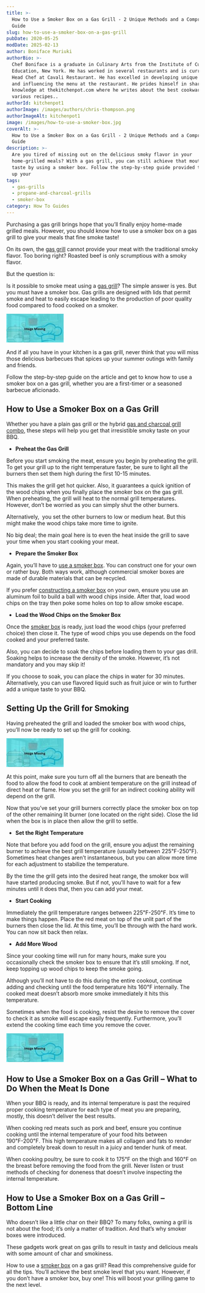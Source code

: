 ```yaml
---
title: >-
  How to Use a Smoker Box on a Gas Grill - 2 Unique Methods and a Comprehensive
  Guide
slug: how-to-use-a-smoker-box-on-a-gas-grill
pubDate: 2020-05-25
modDate: 2025-02-13
author: Boniface Muriuki
authorBio: >-
  Chef Boniface is a graduate in Culinary Arts from the Institute of Culinary
  Education, New York. He has worked in several restaurants and is currently the
  Head Chef at Cavali Restaurant. He has excelled in developing unique recipes
  and influencing the menu at the restaurant. He prides himself in sharing his
  knowledge at thekitchenpot.com where he writes about the best cookware for
  various recipes..
authorId: kitchenpot1
authorImage: /images/authors/chris-thompson.png
authorImageAlt: kitchenpot1
image: /images/how-to-use-a-smoker-box.jpg
coverAlt: >-
  How to Use a Smoker Box on a Gas Grill - 2 Unique Methods and a Comprehensive
  Guide
description: >-
  Are you tired of missing out on the delicious smoky flavor in your
  home-grilled meals? With a gas grill, you can still achieve that mouthwatering
  taste by using a smoker box. Follow the step-by-step guide provided to level
  up your
tags:
  - gas-grills
  - propane-and-charcoal-grills
  - smoker-box
category: How To Guides
---
```


Purchasing a gas grill brings hope that you’ll finally enjoy home-made grilled meals. However, you should know how to use a smoker box on a gas grill to give your meals that fine smoke taste!

On its own, the [gas grill](https://thekitchenpot.com/blog/best-gas-grills-under-500//) cannot provide your meat with the traditional smoky flavor. Too boring right? Roasted beef is only scrumptious with a smoky flavor.

But the question is:

Is it possible to smoke meat using a [gas grill](https://en.wikipedia.org/wiki/Barbecue_grill)? The simple answer is yes. But you must have a smoker box. Gas grills are designed with lids that permit smoke and heat to easily escape leading to the production of poor quality food compared to food cooked on a smoker.

![How to Use a Smoker Box on a Gas Grill](images/portablegasgrill.jpg)

And if all you have in your kitchen is a gas grill, never think that you will miss those delicious barbecues that spices up your summer outings with family and friends.

Follow the step-by-step guide on the article and get to know how to use a smoker box on a gas grill, whether you are a first-timer or a seasoned barbecue aficionado. 

## **How to Use a Smoker Box on a Gas Grill** 

Whether you have a plain gas grill or the hybrid [gas and charcoal grill combo](https://thekitchenpot.com/blog/best-gas-and-charcoal-grill-combo//), these steps will help you get that irresistible smoky taste on your BBQ.

-   **Preheat the Gas Grill**

Before you start smoking the meat, ensure you begin by preheating the grill. To get your grill up to the right temperature faster, be sure to light all the burners then set them high during the first 10-15 minutes.

This makes the grill get hot quicker. Also, it guarantees a quick ignition of the wood chips when you finally place the smoker box on the gas grill. When preheating, the grill will heat to the normal grill temperatures. However, don’t be worried as you can simply shut the other burners.

Alternatively,  you set the other burners to low or medium heat. But this might make the wood chips take more time to ignite.

No big deal; the main goal here is to even the heat inside the grill to save your time when you start cooking your meat.

-   **Prepare the Smoker Box** 

Again, you’ll have to [use a smoker box](https://thekitchenpot.com/blog/best-smoker-box-for-gas-grills//). You can construct one for your own or rather buy. Both ways work, although commercial smoker boxes are made of durable materials that can be recycled.

If you prefer [constructing a smoker box](https://www.foodandwine.com/cooking-techniques/grilling/diy-smoker-box-mad-genius-tips) on your own, ensure you use an aluminum foil to build a ball with wood chips inside. After that, load wood chips on the tray then poke some holes on top to allow smoke escape.

-   **Load the Wood Chips on the Smoker Box** 

Once the [smoker box](https://www.wikihow.com/Use-a-Smoker) is ready, just load the wood chips (your preferred choice) then close it. The type of wood chips you use depends on the food cooked and your preferred taste.

Also, you can decide to soak the chips before loading them to your gas drill. Soaking helps to increase the density of the smoke. However, it’s not mandatory and you may skip it!

If you choose to soak, you can place the chips in water for 30 minutes. Alternatively, you can use flavored liquid such as fruit juice or win to further add a unique taste to your BBQ.

## **Setting Up the Grill for Smoking** 

Having preheated the grill and loaded the smoker box with wood chips, you’ll now be ready to set up the grill for cooking.

![](images/portablegasgrill.jpg)

At this point, make sure you turn off all the burners that are beneath the food to allow the food to cook at ambient temperature on the grill instead of direct heat or flame. How you set the grill for an indirect cooking ability will depend on the grill.

Now that you’ve set your grill burners correctly place the smoker box on top of the other remaining lit burner (one located on the right side). Close the lid when the box is in place then allow the grill to settle.

-   **Set the Right Temperature**

Note that before you add food on the grill, ensure you adjust the remaining burner to achieve the best grill temperature (usually between 225℉\-250℉). Sometimes heat changes aren’t instantaneous, but you can allow more time for each adjustment to stabilize the temperature.

By the time the grill gets into the desired heat range, the smoker box will have started producing smoke. But if not, you’ll have to wait for a few minutes until it does that, then you can add your meat.

-   **Start Cooking** 

Immediately the grill temperature ranges between 225℉\-250℉. It’s time to make things happen. Place the red meat on top of the unlit part of the burners then close the lid. At this time, you’ll be through with the hard work. You can now sit back then relax.

-   **Add More Wood**

Since your cooking time will run for many hours, make sure you occasionally check the smoker box to ensure that it’s still smoking. If not, keep topping up wood chips to keep the smoke going.

Although you’ll not have to do this during the entire cookout, continue adding and checking until the food temperature hits 160℉ internally. The cooked meat doesn’t absorb more smoke immediately it hits this temperature.

Sometimes when the food is cooking, resist the desire to remove the cover to check it as smoke will escape easily frequently. Furthermore, you’ll extend the cooking time each time you remove the cover.

![](images/portablegasgrill.jpg)

## **How to Use a Smoker Box on a Gas Grill – What to Do When the Meat Is Done** 

When your BBQ is ready, and its internal temperature is past the required proper cooking temperature for each type of meat you are preparing, mostly, this doesn’t deliver the best results.

When cooking red meats such as pork and beef, ensure you continue cooking until the internal temperature of your food hits between 190℉\-200℉. This high temperature makes all collagen and fats to render and completely break down to result in a juicy and tender hunk of meat.

When cooking poultry, be sure to cook it to 175℉ on the thigh and 160℉ on the breast before removing the food from the grill. Never listen or trust methods of checking for doneness that doesn’t involve inspecting the internal temperature.

## **How to Use a Smoker Box on a Gas Grill – Bottom** Line

Who doesn’t like a little char on their BBQ? To many folks, owning a grill is not about the food; it’s only a matter of tradition. And that’s why smoker boxes were introduced.

These gadgets work great on gas grills to result in tasty and delicious meals with some amount of char and smokiness.

How to use a [smoker box](https://blog.cavetools.com/how-to-use-your-smoker-box-a-complete-guide/) on a gas grill? Read this comprehensive guide for all the tips. You’ll achieve the best smoke level that you want. However, if you don’t have a smoker box, buy one! This will boost your grilling game to the next level.